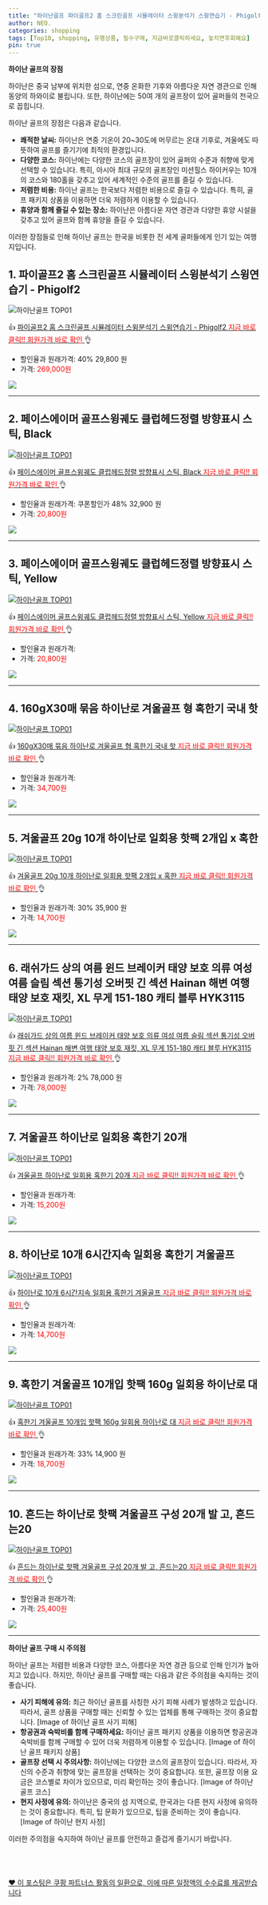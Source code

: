 ```yaml
---
title: "하이난골프 파이골프2 홈 스크린골프 시뮬레이터 스윙분석기 스윙연습기 - Phigolf2 필수 필요 추천 제품 비교 최저 가격 비교 장점 구매 후기 구매평"
author: NEO.
categories: shopping
tags: [Top10, shopping, 유행상품, 필수구매, 지금바로클릭하세요, 놓치면후회해요]
pin: true
---
```

**하이난 골프의 장점**

하이난은 중국 남부에 위치한 섬으로, 연중 온화한 기후와 아름다운 자연 경관으로 인해 동양의 하와이로 불립니다. 또한, 하이난에는 50여 개의 골프장이 있어 골퍼들의 천국으로 꼽힙니다.

하이난 골프의 장점은 다음과 같습니다.

* **쾌적한 날씨:** 하이난은 연중 기온이 20~30도에 머무르는 온대 기후로, 겨울에도 따뜻하여 골프를 즐기기에 최적의 환경입니다.
* **다양한 코스:** 하이난에는 다양한 코스의 골프장이 있어 골퍼의 수준과 취향에 맞게 선택할 수 있습니다. 특히, 아시아 최대 규모의 골프장인 미션힐스 하이커우는 10개의 코스와 180홀을 갖추고 있어 세계적인 수준의 골프를 즐길 수 있습니다.
* **저렴한 비용:** 하이난 골프는 한국보다 저렴한 비용으로 즐길 수 있습니다. 특히, 골프 패키지 상품을 이용하면 더욱 저렴하게 이용할 수 있습니다.
* **휴양과 함께 즐길 수 있는 장소:** 하이난은 아름다운 자연 경관과 다양한 휴양 시설을 갖추고 있어 골프와 함께 휴양을 즐길 수 있습니다.

이러한 장점들로 인해 하이난 골프는 한국을 비롯한 전 세계 골퍼들에게 인기 있는 여행지입니다.

   

## 1. 파이골프2 홈 스크린골프 시뮬레이터 스윙분석기 스윙연습기 - Phigolf2

![하이난골프 TOP01](https://thumbnail9.coupangcdn.com/thumbnails/remote/490x490ex/image/vendor_inventory/bdb8/12abb1d892517080e43bc459ce0c40b15c0ebcc9cec354aa0690de94fa44.JPG)


👍 [파이골프2 홈 스크린골프 시뮬레이터 스윙분석기 스윙연습기 - Phigolf2 <font color=red> 지금 바로 클릭!! 회원가격 바로 확인 </font> ](https://link.coupang.com/re/AFFSDP?lptag=AF3617701&subid=GithubCoopas&pageKey=7088199283&traceid=V0-153&itemId=17655405487&vendorItemId=87902344561) 👌 


- 할인율과 원래가격: 40%  29,800   원
- 가격: <span style='color:red'>269,000원</span>

[![](/discount_price.png)](https://link.coupang.com/re/AFFSDP?lptag=AF3617701&subid=GithubCoopas&pageKey=7088199283&traceid=V0-153&itemId=17655405487&vendorItemId=87902344561)

---


   

## 2. 페이스에이머 골프스윙궤도 클럽헤드정렬 방향표시 스틱, Black

[![하이난골프 TOP01](https://thumbnail7.coupangcdn.com/thumbnails/remote/490x490ex/image/vendor_inventory/2f3b/528fd3980bb829bfe52e630a6118cf4e62e64ce84e9d5476ad208c4615f3.jpg)](https://link.coupang.com/re/AFFSDP?lptag=AF3617701&subid=GithubCoopas&pageKey=6786707143&traceid=V0-153&itemId=15977695190&vendorItemId=87636853604)


👍 [페이스에이머 골프스윙궤도 클럽헤드정렬 방향표시 스틱, Black <font color=red> 지금 바로 클릭!! 회원가격 바로 확인 </font> ](https://link.coupang.com/re/AFFSDP?lptag=AF3617701&subid=GithubCoopas&pageKey=6786707143&traceid=V0-153&itemId=15977695190&vendorItemId=87636853604) 👌 


- 할인율과 원래가격: 쿠폰할인가 48%  32,900   원
- 가격: <span style='color:red'>20,800원</span>

[![](/discount_price.png)](https://link.coupang.com/re/AFFSDP?lptag=AF3617701&subid=GithubCoopas&pageKey=6786707143&traceid=V0-153&itemId=15977695190&vendorItemId=87636853604)

---


   

## 3. 페이스에이머 골프스윙궤도 클럽헤드정렬 방향표시 스틱, Yellow

[![하이난골프 TOP01](https://thumbnail6.coupangcdn.com/thumbnails/remote/490x490ex/image/vendor_inventory/6e74/129a5c05c77201ac07cb5aae9c908437115015ccfbd2d61aa4bc685a2981.jpg)](https://link.coupang.com/re/AFFSDP?lptag=AF3617701&subid=GithubCoopas&pageKey=6786707143&traceid=V0-153&itemId=15977695188&vendorItemId=87636853619)


👍 [페이스에이머 골프스윙궤도 클럽헤드정렬 방향표시 스틱, Yellow <font color=red> 지금 바로 클릭!! 회원가격 바로 확인 </font> ](https://link.coupang.com/re/AFFSDP?lptag=AF3617701&subid=GithubCoopas&pageKey=6786707143&traceid=V0-153&itemId=15977695188&vendorItemId=87636853619) 👌 


- 할인율과 원래가격: 
- 가격: <span style='color:red'>20,800원</span>

[![](/discount_price.png)](https://link.coupang.com/re/AFFSDP?lptag=AF3617701&subid=GithubCoopas&pageKey=6786707143&traceid=V0-153&itemId=15977695188&vendorItemId=87636853619)

---


   

## 4. 160gX30매 묶음 하이난로 겨울골프 형 혹한기 국내 핫

[![하이난골프 TOP01](https://thumbnail9.coupangcdn.com/thumbnails/remote/490x490ex/image/vendor_inventory/65df/3f28822a66531f3e597e587c8e360de7f4901dea30814b109a43da635d6e.jpg)](https://link.coupang.com/re/AFFSDP?lptag=AF3617701&subid=GithubCoopas&pageKey=7707604948&traceid=V0-153&itemId=20652618011&vendorItemId=87725613301)


👍 [160gX30매 묶음 하이난로 겨울골프 형 혹한기 국내 핫 <font color=red> 지금 바로 클릭!! 회원가격 바로 확인 </font> ](https://link.coupang.com/re/AFFSDP?lptag=AF3617701&subid=GithubCoopas&pageKey=7707604948&traceid=V0-153&itemId=20652618011&vendorItemId=87725613301) 👌 


- 할인율과 원래가격: 
- 가격: <span style='color:red'>34,700원</span>

[![](/discount_price.png)](https://link.coupang.com/re/AFFSDP?lptag=AF3617701&subid=GithubCoopas&pageKey=7707604948&traceid=V0-153&itemId=20652618011&vendorItemId=87725613301)

---


   

## 5. 겨울골프 20g 10개 하이난로 일회용 핫팩 2개입 x 혹한

[![하이난골프 TOP01](https://thumbnail10.coupangcdn.com/thumbnails/remote/490x490ex/image/vendor_inventory/84fc/506c2dee90be6f7662eaa7ea5f7936f6b5ffb94bcf4469319f7885434a9c.jpg)](https://link.coupang.com/re/AFFSDP?lptag=AF3617701&subid=GithubCoopas&pageKey=7707612543&traceid=V0-153&itemId=20652645656&vendorItemId=87725640594)


👍 [겨울골프 20g 10개 하이난로 일회용 핫팩 2개입 x 혹한 <font color=red> 지금 바로 클릭!! 회원가격 바로 확인 </font> ](https://link.coupang.com/re/AFFSDP?lptag=AF3617701&subid=GithubCoopas&pageKey=7707612543&traceid=V0-153&itemId=20652645656&vendorItemId=87725640594) 👌 


- 할인율과 원래가격: 30%  35,900   원
- 가격: <span style='color:red'>14,700원</span>

[![](/discount_price.png)](https://link.coupang.com/re/AFFSDP?lptag=AF3617701&subid=GithubCoopas&pageKey=7707612543&traceid=V0-153&itemId=20652645656&vendorItemId=87725640594)

---


   

## 6. 래쉬가드 상의 여름 윈드 브레이커 태양 보호 의류 여성 여름 슬림 섹션 통기성 오버핏 긴 섹션 Hainan 해변 여행 태양 보호 재킷, XL 무게 151-180 캐티 블루 HYK3115

[![하이난골프 TOP01](https://thumbnail9.coupangcdn.com/thumbnails/remote/490x490ex/image/vendor_inventory/3875/7f73f2b89c50d97e825e5fa19015d31a7de2c4e1ec79f6a8ea4b187c38f2.jpg)](https://link.coupang.com/re/AFFSDP?lptag=AF3617701&subid=GithubCoopas&pageKey=6602808215&traceid=V0-153&itemId=14941477649&vendorItemId=81393293277)


👍 [래쉬가드 상의 여름 윈드 브레이커 태양 보호 의류 여성 여름 슬림 섹션 통기성 오버핏 긴 섹션 Hainan 해변 여행 태양 보호 재킷, XL 무게 151-180 캐티 블루 HYK3115 <font color=red> 지금 바로 클릭!! 회원가격 바로 확인 </font> ](https://link.coupang.com/re/AFFSDP?lptag=AF3617701&subid=GithubCoopas&pageKey=6602808215&traceid=V0-153&itemId=14941477649&vendorItemId=81393293277) 👌 


- 할인율과 원래가격: 2%  78,000   원
- 가격: <span style='color:red'>78,000원</span>

[![](/discount_price.png)](https://link.coupang.com/re/AFFSDP?lptag=AF3617701&subid=GithubCoopas&pageKey=6602808215&traceid=V0-153&itemId=14941477649&vendorItemId=81393293277)

---


   

## 7. 겨울골프 하이난로 일회용 혹한기 20개

[![하이난골프 TOP01](https://thumbnail8.coupangcdn.com/thumbnails/remote/490x490ex/image/vendor_inventory/f4f3/26ea361e4b56e15342d8acd8b9c7d4d289c909f7280f7073e6e512a98ceb.jpg)](https://link.coupang.com/re/AFFSDP?lptag=AF3617701&subid=GithubCoopas&pageKey=7707613848&traceid=V0-153&itemId=20652650460&vendorItemId=87725644813)


👍 [겨울골프 하이난로 일회용 혹한기 20개 <font color=red> 지금 바로 클릭!! 회원가격 바로 확인 </font> ](https://link.coupang.com/re/AFFSDP?lptag=AF3617701&subid=GithubCoopas&pageKey=7707613848&traceid=V0-153&itemId=20652650460&vendorItemId=87725644813) 👌 


- 할인율과 원래가격: 
- 가격: <span style='color:red'>15,200원</span>

[![](/discount_price.png)](https://link.coupang.com/re/AFFSDP?lptag=AF3617701&subid=GithubCoopas&pageKey=7707613848&traceid=V0-153&itemId=20652650460&vendorItemId=87725644813)

---


   

## 8. 하이난로 10개 6시간지속 일회용 혹한기 겨울골프

[![하이난골프 TOP01](https://thumbnail10.coupangcdn.com/thumbnails/remote/490x490ex/image/vendor_inventory/7a50/f4cf921e4a75514e62ea7b09ab90ef75a57c56791bb45214a626a445f2ec.jpg)](https://link.coupang.com/re/AFFSDP?lptag=AF3617701&subid=GithubCoopas&pageKey=7707608736&traceid=V0-153&itemId=20652631640&vendorItemId=87725626409)


👍 [하이난로 10개 6시간지속 일회용 혹한기 겨울골프 <font color=red> 지금 바로 클릭!! 회원가격 바로 확인 </font> ](https://link.coupang.com/re/AFFSDP?lptag=AF3617701&subid=GithubCoopas&pageKey=7707608736&traceid=V0-153&itemId=20652631640&vendorItemId=87725626409) 👌 


- 할인율과 원래가격: 
- 가격: <span style='color:red'>14,700원</span>

[![](/discount_price.png)](https://link.coupang.com/re/AFFSDP?lptag=AF3617701&subid=GithubCoopas&pageKey=7707608736&traceid=V0-153&itemId=20652631640&vendorItemId=87725626409)

---


   

## 9. 혹한기 겨울골프 10개입 핫팩 160g 일회용 하이난로 대

[![하이난골프 TOP01](https://thumbnail6.coupangcdn.com/thumbnails/remote/490x490ex/image/vendor_inventory/c290/42b963e661579a0b86aa1bd516983cc44970a996e2c4a5405014726df4a2.jpg)](https://link.coupang.com/re/AFFSDP?lptag=AF3617701&subid=GithubCoopas&pageKey=7707600251&traceid=V0-153&itemId=20652600399&vendorItemId=87725596374)


👍 [혹한기 겨울골프 10개입 핫팩 160g 일회용 하이난로 대 <font color=red> 지금 바로 클릭!! 회원가격 바로 확인 </font> ](https://link.coupang.com/re/AFFSDP?lptag=AF3617701&subid=GithubCoopas&pageKey=7707600251&traceid=V0-153&itemId=20652600399&vendorItemId=87725596374) 👌 


- 할인율과 원래가격: 33%  14,900   원
- 가격: <span style='color:red'>18,700원</span>

[![](/discount_price.png)](https://link.coupang.com/re/AFFSDP?lptag=AF3617701&subid=GithubCoopas&pageKey=7707600251&traceid=V0-153&itemId=20652600399&vendorItemId=87725596374)

---


   

## 10. 흔드는 하이난로 핫팩 겨울골프 구성 20개 발 고, 흔드는20

[![하이난골프 TOP01](https://thumbnail6.coupangcdn.com/thumbnails/remote/490x490ex/image/vendor_inventory/e214/98b7edbede1be8f8ec65931fffa180fa4b9a41b0d45ca3510b6748f5b829.jpg)](https://link.coupang.com/re/AFFSDP?lptag=AF3617701&subid=GithubCoopas&pageKey=7707594359&traceid=V0-153&itemId=20652578823&vendorItemId=87725574695)


👍 [흔드는 하이난로 핫팩 겨울골프 구성 20개 발 고, 흔드는20 <font color=red> 지금 바로 클릭!! 회원가격 바로 확인 </font> ](https://link.coupang.com/re/AFFSDP?lptag=AF3617701&subid=GithubCoopas&pageKey=7707594359&traceid=V0-153&itemId=20652578823&vendorItemId=87725574695) 👌 


- 할인율과 원래가격: 
- 가격: <span style='color:red'>25,400원</span>

[![](/discount_price.png)](https://link.coupang.com/re/AFFSDP?lptag=AF3617701&subid=GithubCoopas&pageKey=7707594359&traceid=V0-153&itemId=20652578823&vendorItemId=87725574695)

---
**하이난 골프 구매 시 주의점**

하이난 골프는 저렴한 비용과 다양한 코스, 아름다운 자연 경관 등으로 인해 인기가 높아지고 있습니다. 하지만, 하이난 골프를 구매할 때는 다음과 같은 주의점을 숙지하는 것이 좋습니다.

* **사기 피해에 유의:** 최근 하이난 골프를 사칭한 사기 피해 사례가 발생하고 있습니다. 따라서, 골프 상품을 구매할 때는 신뢰할 수 있는 업체를 통해 구매하는 것이 중요합니다.
[Image of 하이난 골프 사기 피해]
* **항공권과 숙박비를 함께 구매하세요:** 하이난 골프 패키지 상품을 이용하면 항공권과 숙박비를 함께 구매할 수 있어 더욱 저렴하게 이용할 수 있습니다.
[Image of 하이난 골프 패키지 상품]
* **골프장 선택 시 주의사항:** 하이난에는 다양한 코스의 골프장이 있습니다. 따라서, 자신의 수준과 취향에 맞는 골프장을 선택하는 것이 중요합니다. 또한, 골프장 이용 요금은 코스별로 차이가 있으므로, 미리 확인하는 것이 좋습니다.
[Image of 하이난 골프 코스]
* **현지 사정에 유의:** 하이난은 중국의 섬 지역으로, 한국과는 다른 현지 사정에 유의하는 것이 중요합니다. 특히, 팁 문화가 있으므로, 팁을 준비하는 것이 좋습니다.
[Image of 하이난 현지 사정]

이러한 주의점을 숙지하여 하이난 골프를 안전하고 즐겁게 즐기시기 바랍니다.<br><br><br><br><br> [ ❤  이 포스팅은 쿠팡 파트너스 활동의 일환으로, 이에 따른 일정액의 수수료를 제공받습니다](https://link.coupang.com/a/bcEFyh)